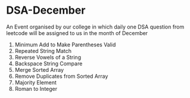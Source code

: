 # DSA-December
An Event organised by our college in which daily one DSA question from leetcode will be assigned to us in the month of December 
1. Minimum Add to Make Parentheses Valid
2. Repeated String Match
3. Reverse Vowels of a String
4. Backspace String Compare
5. Merge Sorted Array
6. Remove Duplicates from Sorted Array
7. Majority Element
8. Roman to Integer

